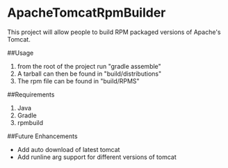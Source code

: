 ApacheTomcatRpmBuilder
==============

This project will allow people to build RPM packaged versions of Apache's Tomcat.

##Usage
1) from the root of the project run "gradle assemble"
2) A tarball can then be found in "build/distributions"
3) The rpm file can be found in "build/RPMS"

##Requirements
1) Java
2) Gradle
3) rpmbuild

##Future Enhancements
- Add auto download of latest tomcat
- Add runline arg support for different versions of tomcat